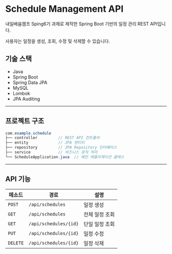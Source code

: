 
# Schedule Management API

내일배움캠프 Sping6기 과제로 제작한 Spring Boot 기반의 일정 관리 REST API입니다.

사용자는 일정을 생성, 조회, 수정 및 삭제할 수 있습니다.

## 기술 스택

- Java 
- Spring Boot
- Spring Data JPA
- MySQL
- Lombok
- JPA Auditing

---
##  프로젝트 구조

```java
com.example.schedule
├── controller         // REST API 컨트롤러
├── entity             // JPA 엔티티
├── repository         // JPA Repository 인터페이스
├── service            // 비즈니스 로직 처리
└── ScheduleApplication.java  // 메인 애플리케이션 클래스
```


---
##  API 기능

| 메소드 | 경로 | 설명 |
|--------|------|------|
| `POST`   | `/api/schedules` | 일정 생성 |
| `GET`    | `/api/schedules` | 전체 일정 조회 |
| `GET`    | `/api/schedules/{id}` | 단일 일정 조회 |
| `PUT`    | `/api/schedules/{id}` | 일정 수정 |
| `DELETE` | `/api/schedules/{id}` | 일정 삭제 |


